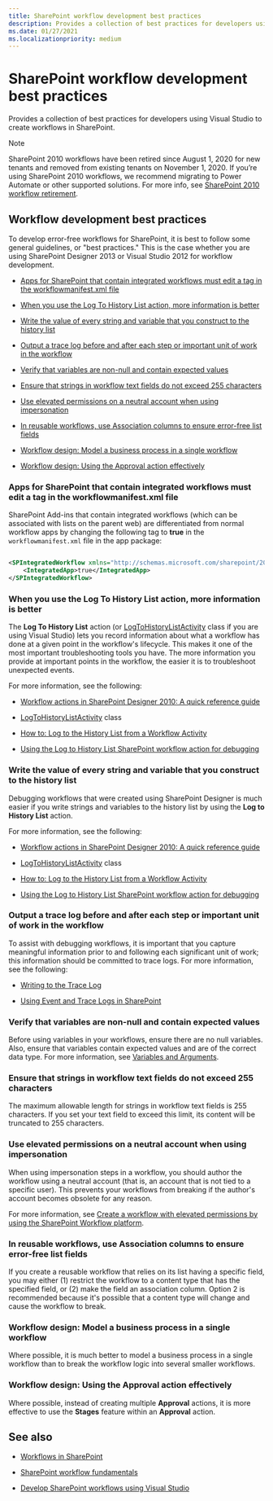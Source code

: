 ```yaml
---
title: SharePoint workflow development best practices
description: Provides a collection of best practices for developers using Visual Studio to create workflows in SharePoint.
ms.date: 01/27/2021
ms.localizationpriority: medium
---
```



# SharePoint workflow development best practices
Provides a collection of best practices for developers using Visual Studio to create workflows in SharePoint.

> [!NOTE]
> SharePoint 2010 workflows have been retired since August 1, 2020 for new tenants and removed from existing tenants on November 1, 2020. If you’re using SharePoint 2010 workflows, we recommend migrating to Power Automate or other supported solutions. For more info, see [SharePoint 2010 workflow retirement](https://support.microsoft.com/office/sharepoint-2010-workflow-retirement-1ca3fff8-9985-410a-85aa-8120f626965f).

## Workflow development best practices

To develop error-free workflows for SharePoint, it is best to follow some general guidelines, or "best practices." This is the case whether you are using SharePoint Designer 2013 or Visual Studio 2012 for workflow development.
  
    
    

-  [Apps for SharePoint that contain integrated workflows must edit a tag in the workflowmanifest.xml file](sharepoint-workflow-development-best-practices.md#bkm_00)
    
  
-  [When you use the Log To History List action, more information is better](sharepoint-workflow-development-best-practices.md#bkm_01)
    
  
-  [Write the value of every string and variable that you construct to the history list](sharepoint-workflow-development-best-practices.md#bkm_02)
    
  
-  [Output a trace log before and after each step or important unit of work in the workflow](sharepoint-workflow-development-best-practices.md#bkm_03)
    
  
-  [Verify that variables are non-null and contain expected values](sharepoint-workflow-development-best-practices.md#bkm_04)
    
  
-  [Ensure that strings in workflow text fields do not exceed 255 characters](sharepoint-workflow-development-best-practices.md#bkm_05)
    
  
-  [Use elevated permissions on a neutral account when using impersonation](sharepoint-workflow-development-best-practices.md#bkm_06)
    
  
-  [In reusable workflows, use Association columns to ensure error-free list fields](sharepoint-workflow-development-best-practices.md#bkm_07)
    
  
-  [Workflow design: Model a business process in a single workflow](sharepoint-workflow-development-best-practices.md#bkm_08)
    
  
-  [Workflow design: Using the Approval action effectively](sharepoint-workflow-development-best-practices.md#bkm_09)
    
  

### Apps for SharePoint that contain integrated workflows must edit a tag in the workflowmanifest.xml file
<a name="bkm_00"> </a>

SharePoint Add-ins that contain integrated workflows (which can be associated with lists on the parent web) are differentiated from normal workflow apps by changing the following tag to **true** in the `workflowmanifest.xml` file in the app package:
  
    
    

```XML

<SPIntegratedWorkflow xmlns="http://schemas.microsoft.com/sharepoint/2014/app/integratedworkflow">
    <IntegratedApp>true</IntegratedApp>
</SPIntegratedWorkflow>

```


### When you use the Log To History List action, more information is better
<a name="bkm_01"> </a>

The **Log To History List** action (or [LogToHistoryListActivity](https://msdn.microsoft.com/library/Microsoft.SharePoint.WorkflowActions.LogToHistoryListActivity.aspx) class if you are using Visual Studio) lets you record information about what a workflow has done at a given point in the workflow's lifecycle. This makes it one of the most important troubleshooting tools you have. The more information you provide at important points in the workflow, the easier it is to troubleshoot unexpected events.
  
    
    
For more information, see the following: 
  
    
    

-  [Workflow actions in SharePoint Designer 2010: A quick reference guide](https://support.office.com/article/Workflow-actions-in-SharePoint-Designer-2010-A-quick-reference-guide-5a7ad276-0ed7-49b0-b652-e56a77dd96c6?CorrelationId=9cff0340-2d05-4878-b3a0-aecb30b862ed&ui=en-US&rs=en-US&ad=US&ocmsassetID=HA010376961)
    
  
-  [LogToHistoryListActivity](https://msdn.microsoft.com/library/Microsoft.SharePoint.WorkflowActions.LogToHistoryListActivity.aspx) class
    
  
-  [How to: Log to the History List from a Workflow Activity](https://msdn.microsoft.com/library/ff798337.aspx)
    
  
-  [Using the Log to History List SharePoint workflow action for debugging](http://www.documentmanagementworkflowinfo.com/sample-sharepoint-workflows/use-log-to-history-list-sharepoint-designer-workflow-action-debug)
    
  

### Write the value of every string and variable that you construct to the history list
<a name="bkm_02"> </a>

Debugging workflows that were created using SharePoint Designer is much easier if you write strings and variables to the history list by using the **Log to History List** action.
  
    
    
For more information, see the following: 
  
    
    

-  [Workflow actions in SharePoint Designer 2010: A quick reference guide](https://support.office.com/article/Workflow-actions-in-SharePoint-Designer-2010-A-quick-reference-guide-5a7ad276-0ed7-49b0-b652-e56a77dd96c6?CorrelationId=9cff0340-2d05-4878-b3a0-aecb30b862ed&ui=en-US&rs=en-US&ad=US&ocmsassetID=HA010376961)
    
  
-  [LogToHistoryListActivity](https://msdn.microsoft.com/library/Microsoft.SharePoint.WorkflowActions.LogToHistoryListActivity.aspx) class
    
  
-  [How to: Log to the History List from a Workflow Activity](https://msdn.microsoft.com/library/ff798337.aspx)
    
  
-  [Using the Log to History List SharePoint workflow action for debugging](http://www.documentmanagementworkflowinfo.com/sample-sharepoint-workflows/use-log-to-history-list-sharepoint-designer-workflow-action-debug)
    
  

### Output a trace log before and after each step or important unit of work in the workflow
<a name="bkm_03"> </a>

To assist with debugging workflows, it is important that you capture meaningful information prior to and following each significant unit of work; this information should be committed to trace logs. For more information, see the following:
  
    
    

-  [Writing to the Trace Log](https://msdn.microsoft.com/library/aa979595.aspx)
    
  
-  [Using Event and Trace Logs in SharePoint](https://msdn.microsoft.com/library/ff647362.aspx)
    
  

### Verify that variables are non-null and contain expected values
<a name="bkm_04"> </a>

Before using variables in your workflows, ensure there are no null variables. Also, ensure that variables contain expected values and are of the correct data type. For more information, see  [Variables and Arguments](https://msdn.microsoft.com/library/dd489456.aspx).
  
    
    

### Ensure that strings in workflow text fields do not exceed 255 characters
<a name="bkm_05"> </a>

The maximum allowable length for strings in workflow text fields is 255 characters. If you set your text field to exceed this limit, its content will be truncated to 255 characters.
  
    
    

### Use elevated permissions on a neutral account when using impersonation
<a name="bkm_06"> </a>

When using impersonation steps in a workflow, you should author the workflow using a neutral account (that is, an account that is not tied to a specific user). This prevents your workflows from breaking if the author's account becomes obsolete for any reason.
  
    
    
For more information, see  [Create a workflow with elevated permissions by using the SharePoint Workflow platform](create-a-workflow-with-elevated-permissions-by-using-the-sharepoint-workflo.md).
  
    
    

### In reusable workflows, use Association columns to ensure error-free list fields
<a name="bkm_07"> </a>

If you create a reusable workflow that relies on its list having a specific field, you may either (1) restrict the workflow to a content type that has the specified field, or (2) make the field an association column. Option 2 is recommended because it's possible that a content type will change and cause the workflow to break.
  
    
    

### Workflow design: Model a business process in a single workflow
<a name="bkm_08"> </a>

Where possible, it is much better to model a business process in a single workflow than to break the workflow logic into several smaller workflows.
  
    
    

### Workflow design: Using the Approval action effectively
<a name="bkm_09"> </a>

Where possible, instead of creating multiple **Approval** actions, it is more effective to use the **Stages** feature within an **Approval** action.
  
    
    

## See also
<a name="bk_addresources"> </a>


-  [Workflows in SharePoint](workflows-in-sharepoint.md)
    
  
-  [SharePoint workflow fundamentals](sharepoint-workflow-fundamentals.md)
    
  
-  [Develop SharePoint workflows using Visual Studio](develop-sharepoint-workflows-using-visual-studio.md)
    
  

